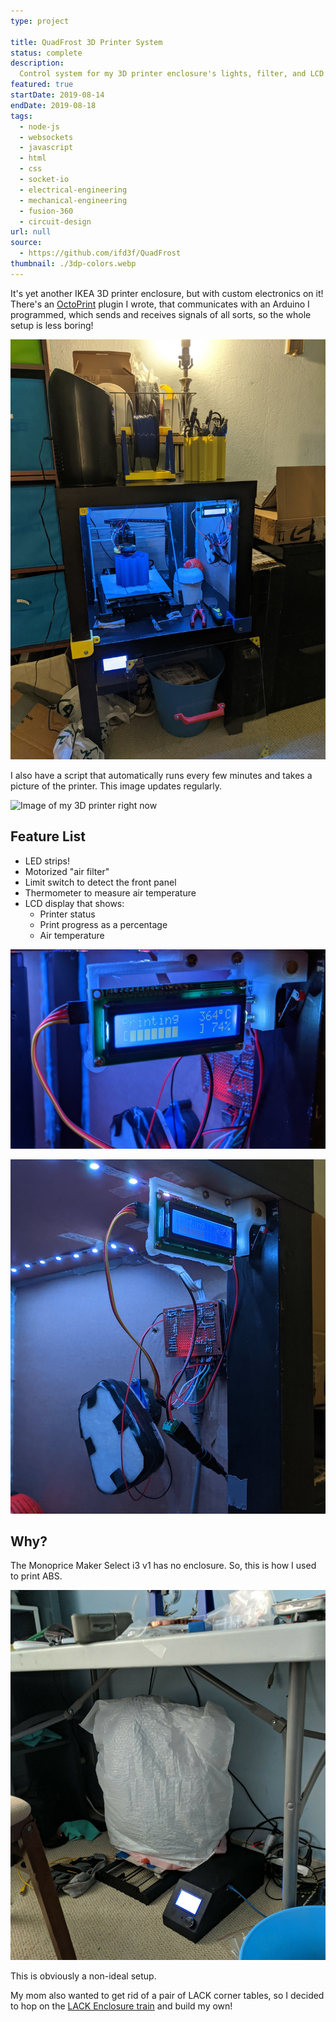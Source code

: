 ```yaml
---
type: project

title: QuadFrost 3D Printer System
status: complete
description:
  Control system for my 3D printer enclosure's lights, filter, and LCD
featured: true
startDate: 2019-08-14
endDate: 2019-08-18
tags:
  - node-js
  - websockets
  - javascript
  - html
  - css
  - socket-io
  - electrical-engineering
  - mechanical-engineering
  - fusion-360
  - circuit-design
url: null
source:
  - https://github.com/ifd3f/QuadFrost
thumbnail: ./3dp-colors.webp
---
```


It's yet another IKEA 3D printer enclosure, but with custom electronics on it!
There's an [OctoPrint](https://octoprint.org/) plugin I wrote, that communicates
with an Arduino I programmed, which sends and receives signals of all sorts, so
the whole setup is less boring!

![The full setup!](./full-enclosure.jpg)

I also have a script that automatically runs every few minutes and takes a
picture of the printer. This image updates regularly.

![Image of my 3D printer right now](https://api.astrid.tech/3dprinter/1/snapshot.jpg)

## Feature List

- LED strips!
- Motorized "air filter"
- Limit switch to detect the front panel
- Thermometer to measure air temperature
- LCD display that shows:
  - Printer status
  - Print progress as a percentage
  - Air temperature

![Close-up of the LCD.](./lcd.jpg)

![The internal parts.](./internals.jpg)

## Why?

The Monoprice Maker Select i3 v1 has no enclosure. So, this is how I used to
print ABS.

![OSHA-certified to not catch on fire!](./old.jpg)

This is obviously a non-ideal setup.

My mom also wanted to get rid of a pair of LACK corner tables, so I decided to
hop on the
[LACK Enclosure train](https://blog.prusaprinters.org/cheap-simple-3d-printer-enclosure_7785/)
and build my own!
